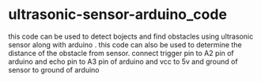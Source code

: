 # ultrasonic-sensor-arduino_code
this code can be used to detect bojects and find obstacles using ultrasonic sensor along with arduino . this code can also be used to determine the distance of the obstacle from sensor.  connect trigger pin to A2 pin of arduino and echo pin to A3 pin of arduino and vcc to 5v and ground of sensor  to ground of arduino 
